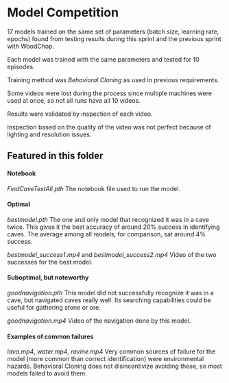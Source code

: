 # Model Competition

17 models trained on the same set of parameters (batch size, learning rate, epochs) found from testing results during this sprint and the previous sprint with WoodChop.

Each model was trained with the same parameters and tested for 10 episodes.

Training method was *Behavioral Cloning* as used in previous requirements.

Some videos were lost during the process since multiple machines were used at once, so not all runs have all 10 videos.

Results were validated by inspection of each video.

Inspection based on the quality of the video was not perfect because of lighting and resolution issues.

## Featured in this folder

#### Notebook

*FindCaveTestAll.pth*
The notebook file used to run the model.

#### Optimal

*bestmodel.pth*
The one and only model that recognized it was in a cave twice.
This gives it the best accuracy of around 20% success in identifying caves.
The average among all models, for comparison, sat around 4% success.

*bestmodel_success1.mp4* and *bestmodel_success2.mp4*
Video of the two successes for the best model.

#### Suboptimal, but noteworthy

*goodnavigation.pth*
This model did not successfully recognize it was in a cave, but navigated caves really well.
Its searching capabilities could be useful for gathering stone or ore.

*goodnavigation.mp4*
Video of the navigation done by this model.

#### Examples of common failures

*lava.mp4*, *water.mp4*, *ravine.mp4*
Very common sources of failure for the model (more common than correct identification) were environmental hazards.
Behavioral Cloning does not disincentivize avoiding these, so most models failed to avoid them.
